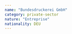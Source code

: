 ```yaml
---
name: "Bundesdruckerei GmbH"
category: private-sector
nature: "Entreprise"
nationality: DEU
---
```

    